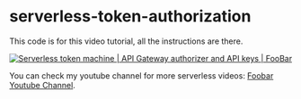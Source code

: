 # serverless-token-authorization

This code is for this video tutorial, all the instructions are there.

[![Serverless token machine | API Gateway authorizer and API keys | FooBar ](https://img.youtube.com/vi/89LGFkL0R4s/0.jpg)](https://youtu.be/89LGFkL0R4s "Serverless token machine | API Gateway authorizer and API keys | FooBar")

You can check my youtube channel for more serverless videos:  [Foobar Youtube Channel](https://www.youtube.com/foobar-codes).
